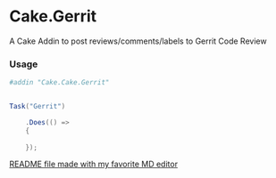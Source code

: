 # Cake.Gerrit
A Cake Addin to post reviews/comments/labels to Gerrit Code Review


### Usage

```powershell
#addin "Cake.Cake.Gerrit"
```

```cs

Task("Gerrit")

    .Does(() => 
    {
      
    });
```


[README file made with my favorite MD editor](https://dillinger.io/)